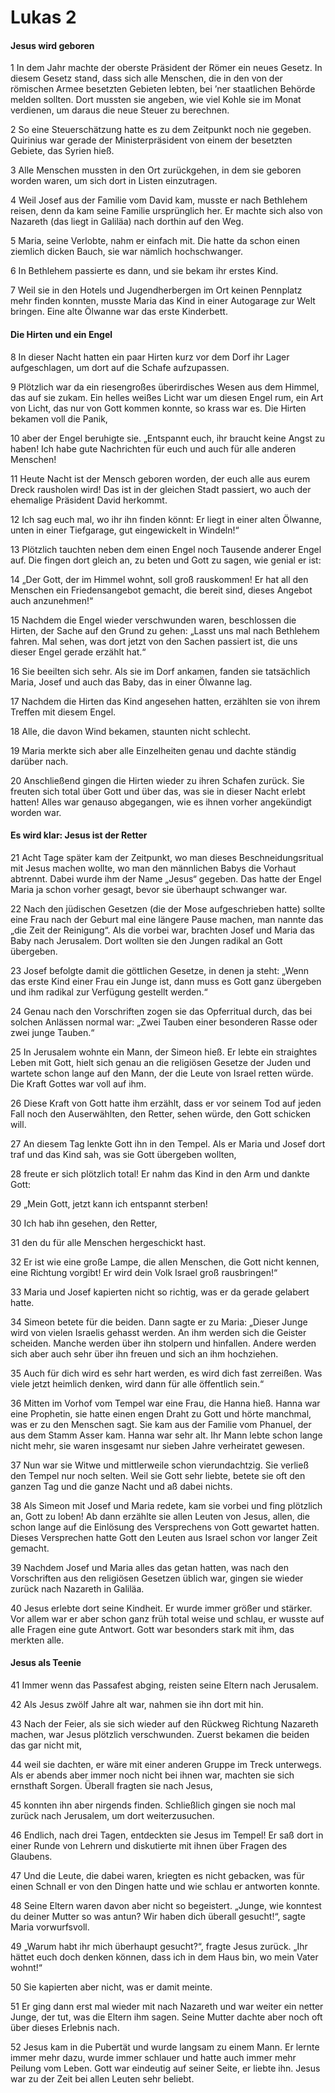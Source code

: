 # Lukas 2

#### Jesus wird geboren

1 In dem Jahr machte der oberste Präsident der Römer ein neues Gesetz. In diesem Gesetz stand, dass sich alle Menschen, die in den von der römischen Armee besetzten Gebieten lebten, bei ’ner staatlichen Behörde melden sollten. Dort mussten sie angeben, wie viel Kohle sie im Monat verdienen, um daraus die neue Steuer zu berechnen.

2 So eine Steuerschätzung hatte es zu dem Zeitpunkt noch nie gegeben. Quirinius war gerade der Ministerpräsident von einem der besetzten Gebiete, das Syrien hieß.

3 Alle Menschen mussten in den Ort zurückgehen, in dem sie geboren worden waren, um sich dort in Listen einzutragen.

4 Weil Josef aus der Familie vom David kam, musste er nach Bethlehem reisen, denn da kam seine Familie ursprünglich her. Er machte sich also von Nazareth \(das liegt in Galiläa\) nach dorthin auf den Weg.

5 Maria, seine Verlobte, nahm er einfach mit. Die hatte da schon einen ziemlich dicken Bauch, sie war nämlich hochschwanger.

6 In Bethlehem passierte es dann, und sie bekam ihr erstes Kind.

7 Weil sie in den Hotels und Jugendherbergen im Ort keinen Pennplatz mehr finden konnten, musste Maria das Kind in einer Autogarage zur Welt bringen. Eine alte Ölwanne war das erste Kinderbett.

#### Die Hirten und ein Engel

8 In dieser Nacht hatten ein paar Hirten kurz vor dem Dorf ihr Lager aufgeschlagen, um dort auf die Schafe aufzupassen.

9 Plötzlich war da ein riesengroßes überirdisches Wesen aus dem Himmel, das auf sie zukam. Ein helles weißes Licht war um diesen Engel rum, ein Art von Licht, das nur von Gott kommen konnte, so krass war es. Die Hirten bekamen voll die Panik,

10 aber der Engel beruhigte sie. „Entspannt euch, ihr braucht keine Angst zu haben! Ich habe gute Nachrichten für euch und auch für alle anderen Menschen!

11 Heute Nacht ist der Mensch geboren worden, der euch alle aus eurem Dreck rausholen wird! Das ist in der gleichen Stadt passiert, wo auch der ehemalige Präsident David herkommt.

12 Ich sag euch mal, wo ihr ihn finden könnt: Er liegt in einer alten Ölwanne, unten in einer Tiefgarage, gut eingewickelt in Windeln!“

13 Plötzlich tauchten neben dem einen Engel noch Tausende anderer Engel auf. Die fingen dort gleich an, zu beten und Gott zu sagen, wie genial er ist:

14 „Der Gott, der im Himmel wohnt, soll groß rauskommen! Er hat all den Menschen ein Friedensangebot gemacht, die bereit sind, dieses Angebot auch anzunehmen!“

15 Nachdem die Engel wieder verschwunden waren, beschlossen die Hirten, der Sache auf den Grund zu gehen: „Lasst uns mal nach Bethlehem fahren. Mal sehen, was dort jetzt von den Sachen passiert ist, die uns dieser Engel gerade erzählt hat.“

16 Sie beeilten sich sehr. Als sie im Dorf ankamen, fanden sie tatsächlich Maria, Josef und auch das Baby, das in einer Ölwanne lag.

17 Nachdem die Hirten das Kind angesehen hatten, erzählten sie von ihrem Treffen mit diesem Engel.

18 Alle, die davon Wind bekamen, staunten nicht schlecht.

19 Maria merkte sich aber alle Einzelheiten genau und dachte ständig darüber nach.

20 Anschließend gingen die Hirten wieder zu ihren Schafen zurück. Sie freuten sich total über Gott und über das, was sie in dieser Nacht erlebt hatten! Alles war genauso abgegangen, wie es ihnen vorher angekündigt worden war.

#### Es wird klar: Jesus ist der Retter

21 Acht Tage später kam der Zeitpunkt, wo man dieses Beschneidungsritual mit Jesus machen wollte, wo man den männlichen Babys die Vorhaut abtrennt. Dabei wurde ihm der Name „Jesus“ gegeben. Das hatte der Engel Maria ja schon vorher gesagt, bevor sie überhaupt schwanger war.

22 Nach den jüdischen Gesetzen \(die der Mose aufgeschrieben hatte\) sollte eine Frau nach der Geburt mal eine längere Pause machen, man nannte das „die Zeit der Reinigung“. Als die vorbei war, brachten Josef und Maria das Baby nach Jerusalem. Dort wollten sie den Jungen radikal an Gott übergeben.

23 Josef befolgte damit die göttlichen Gesetze, in denen ja steht: „Wenn das erste Kind einer Frau ein Junge ist, dann muss es Gott ganz übergeben und ihm radikal zur Verfügung gestellt werden.“

24 Genau nach den Vorschriften zogen sie das Opferritual durch, das bei solchen Anlässen normal war: „Zwei Tauben einer besonderen Rasse oder zwei junge Tauben.“

25 In Jerusalem wohnte ein Mann, der Simeon hieß. Er lebte ein straightes Leben mit Gott, hielt sich genau an die religiösen Gesetze der Juden und wartete schon lange auf den Mann, der die Leute von Israel retten würde. Die Kraft Gottes war voll auf ihm.

26 Diese Kraft von Gott hatte ihm erzählt, dass er vor seinem Tod auf jeden Fall noch den Auserwählten, den Retter, sehen würde, den Gott schicken will.

27 An diesem Tag lenkte Gott ihn in den Tempel. Als er Maria und Josef dort traf und das Kind sah, was sie Gott übergeben wollten,

28 freute er sich plötzlich total! Er nahm das Kind in den Arm und dankte Gott:

29 „Mein Gott, jetzt kann ich entspannt sterben!

30 Ich hab ihn gesehen, den Retter,

31 den du für alle Menschen hergeschickt hast.

32 Er ist wie eine große Lampe, die allen Menschen, die Gott nicht kennen, eine Richtung vorgibt! Er wird dein Volk Israel groß rausbringen!“

33 Maria und Josef kapierten nicht so richtig, was er da gerade gelabert hatte.

34 Simeon betete für die beiden. Dann sagte er zu Maria: „Dieser Junge wird von vielen Israelis gehasst werden. An ihm werden sich die Geister scheiden. Manche werden über ihn stolpern und hinfallen. Andere werden sich aber auch sehr über ihn freuen und sich an ihm hochziehen.

35 Auch für dich wird es sehr hart werden, es wird dich fast zerreißen. Was viele jetzt heimlich denken, wird dann für alle öffentlich sein.“

36 Mitten im Vorhof vom Tempel war eine Frau, die Hanna hieß. Hanna war eine Prophetin, sie hatte einen engen Draht zu Gott und hörte manchmal, was er zu den Menschen sagt. Sie kam aus der Familie vom Phanuel, der aus dem Stamm Asser kam. Hanna war sehr alt. Ihr Mann lebte schon lange nicht mehr, sie waren insgesamt nur sieben Jahre verheiratet gewesen.

37 Nun war sie Witwe und mittlerweile schon vierundachtzig. Sie verließ den Tempel nur noch selten. Weil sie Gott sehr liebte, betete sie oft den ganzen Tag und die ganze Nacht und aß dabei nichts.

38 Als Simeon mit Josef und Maria redete, kam sie vorbei und fing plötzlich an, Gott zu loben! Ab dann erzählte sie allen Leuten von Jesus, allen, die schon lange auf die Einlösung des Versprechens von Gott gewartet hatten. Dieses Versprechen hatte Gott den Leuten aus Israel schon vor langer Zeit gemacht.

39 Nachdem Josef und Maria alles das getan hatten, was nach den Vorschriften aus den religiösen Gesetzen üblich war, gingen sie wieder zurück nach Nazareth in Galiläa.

40 Jesus erlebte dort seine Kindheit. Er wurde immer größer und stärker. Vor allem war er aber schon ganz früh total weise und schlau, er wusste auf alle Fragen eine gute Antwort. Gott war besonders stark mit ihm, das merkten alle.

#### Jesus als Teenie

41 Immer wenn das Passafest abging, reisten seine Eltern nach Jerusalem.

42 Als Jesus zwölf Jahre alt war, nahmen sie ihn dort mit hin.

43 Nach der Feier, als sie sich wieder auf den Rückweg Richtung Nazareth machen, war Jesus plötzlich verschwunden. Zuerst bekamen die beiden das gar nicht mit,

44 weil sie dachten, er wäre mit einer anderen Gruppe im Treck unterwegs. Als er abends aber immer noch nicht bei ihnen war, machten sie sich ernsthaft Sorgen. Überall fragten sie nach Jesus,

45 konnten ihn aber nirgends finden. Schließlich gingen sie noch mal zurück nach Jerusalem, um dort weiterzusuchen.

46 Endlich, nach drei Tagen, entdeckten sie Jesus im Tempel! Er saß dort in einer Runde von Lehrern und diskutierte mit ihnen über Fragen des Glaubens.

47 Und die Leute, die dabei waren, kriegten es nicht gebacken, was für einen Schnall er von den Dingen hatte und wie schlau er antworten konnte.

48 Seine Eltern waren davon aber nicht so begeistert. „Junge, wie konntest du deiner Mutter so was antun? Wir haben dich überall gesucht!“, sagte Maria vorwurfsvoll.

49 „Warum habt ihr mich überhaupt gesucht?“, fragte Jesus zurück. „Ihr hättet euch doch denken können, dass ich in dem Haus bin, wo mein Vater wohnt!“

50 Sie kapierten aber nicht, was er damit meinte.

51 Er ging dann erst mal wieder mit nach Nazareth und war weiter ein netter Junge, der tut, was die Eltern ihm sagen. Seine Mutter dachte aber noch oft über dieses Erlebnis nach.

52 Jesus kam in die Pubertät und wurde langsam zu einem Mann. Er lernte immer mehr dazu, wurde immer schlauer und hatte auch immer mehr Peilung vom Leben. Gott war eindeutig auf seiner Seite, er liebte ihn. Jesus war zu der Zeit bei allen Leuten sehr beliebt.

